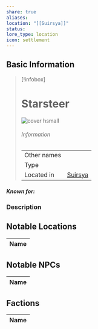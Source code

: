 ```yaml
---
share: true
aliases: 
location: "[[Suirsya]]"
status: 
lore_type: location
icon: settlement
---
```

## Basic Information
> [!infobox]
> # Starsteer
> ![cover hsmall](insertimage.png)
> ###### Information
> |   |  |
> | ---- | ---- |
> | Other names | |
> | Type | 
> | Located in | [Suirsya](../Continents/Suirsya.md)|
##### Known for:
### Description
## Notable Locations
| Name |
| ---- |

## Notable NPCs
| Name |
| ---- |

## Factions
| Name |
| ---- |
